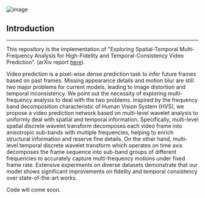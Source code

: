 ![image](https://github.com/Bei-Jin/STMFANet/blob/master/.idea/network-2.png)
## Introduction
--------------------------------------------------------------------------------------------
This repository is the implementation of "Exploring Spatial-Temporal Multi-Frequency Analysis for High-Fidelity and Temporal-Consistency Video Prediction". (arXiv report [here](https://arxiv.org/pdf/2002.09905.pdf)).

Video prediction is a pixel-wise dense prediction task to infer future frames based on past frames. Missing appearance details and motion blur are still two major problems for current models, leading to image distortion and temporal inconsistency. We point out the necessity of exploring multi-frequency analysis to deal with the two problems. Inspired by the frequency band decomposition characteristic of Human Vision System (HVS), we propose a video prediction network based on multi-level wavelet analysis to uniformly deal with spatial and temporal information. Specifically, multi-level spatial discrete wavelet transform decomposes each video frame into anisotropic sub-bands with multiple frequencies, helping to enrich structural information and reserve fine details. On the other hand, multi-level temporal discrete wavelet transform which operates on time axis decomposes the frame sequence into sub-band groups of different frequencies to accurately capture multi-frequency motions under fixed frame rate. Extensive experiments on diverse datasets demonstrate that our model shows significant improvements on fidelity and temporal consistency over state-of-the-art works.



Code will come soon.
